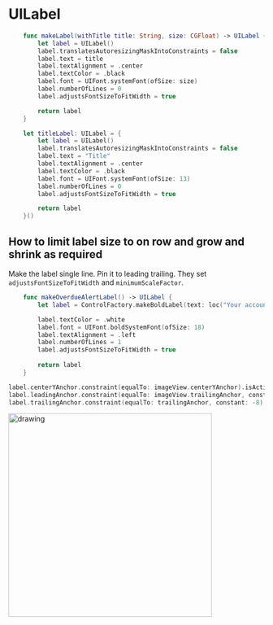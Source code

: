# UILabel

```swift
    func makeLabel(withTitle title: String, size: CGFloat) -> UILabel {
        let label = UILabel()
        label.translatesAutoresizingMaskIntoConstraints = false
        label.text = title
        label.textAlignment = .center
        label.textColor = .black
        label.font = UIFont.systemFont(ofSize: size)
        label.numberOfLines = 0
        label.adjustsFontSizeToFitWidth = true

        return label
    }

    let titleLabel: UILabel = {
        let label = UILabel()
        label.translatesAutoresizingMaskIntoConstraints = false
        label.text = "Title"
        label.textAlignment = .center
        label.textColor = .black
        label.font = UIFont.systemFont(ofSize: 13)
        label.numberOfLines = 0
        label.adjustsFontSizeToFitWidth = true        

        return label
    }()
```

## How to limit label size to on row and grow and shrink as required

Make the label single line. Pin it to leading trailing.  They set `adjustsFontSizeToFitWidth` and `minimumScaleFactor`.

```swift
    func makeOverdueAlertLabel() -> UILabel {
        let label = ControlFactory.makeBoldLabel(text: loc("Your account is overdue by $XXX"), size: 16)

        label.textColor = .white
        label.font = UIFont.boldSystemFont(ofSize: 18)
        label.textAlignment = .left
        label.numberOfLines = 1
        label.adjustsFontSizeToFitWidth = true
        
        return label
    }
```

```swift
label.centerYAnchor.constraint(equalTo: imageView.centerYAnchor).isActive = true
label.leadingAnchor.constraint(equalTo: imageView.trailingAnchor, constant: LocalSpacing.betweenImageAndLabel).isActive = true
label.trailingAnchor.constraint(equalTo: trailingAnchor, constant: -8).isActive = true
```
<img src="https://github.com/jrasmusson/ios-starter-kit/blob/master/basics/UILabel/images/label-fontwidth.png" alt="drawing" width="400"/>
